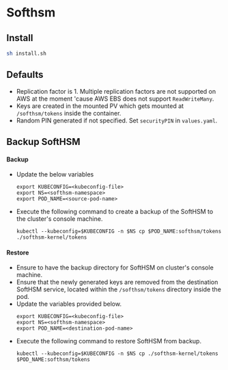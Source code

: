 # Softhsm

## Install
```sh
sh install.sh
```
## Defaults
* Replication factor is 1.  Multiple replication factors are not supported on AWS at the moment 'cause AWS EBS does not support `ReadWriteMany`.
* Keys are created in the mounted PV which gets mounted at `/softhsm/tokens` inside the container.
* Random PIN generated if not specified. Set `securityPIN` in `values.yaml`.

## Backup SoftHSM

#### Backup 
* Update the below variables
  ```
  export KUBECONFIG=<kubeconfig-file>
  export NS=<softhsm-namespace>
  export POD_NAME=<source-pod-name>
  ```
* Execute the following command to create a backup of the SoftHSM to the cluster's console machine.
  ```
  kubectl --kubeconfig=$KUBECONFIG -n $NS cp $POD_NAME:softhsm/tokens ./softhsm-kernel/tokens
  ```

#### Restore
* Ensure to have the backup directory for SoftHSM on cluster's console machine.
* Ensure that the newly generated keys are removed from the destination SoftHSM service, located within the `/softhsm/tokens` directory inside the pod.
* Update the variables provided below.
  ```
  export KUBECONFIG=<kubeconfig-file>
  export NS=<softhsm-namespace>
  export POD_NAME=<destination-pod-name>
  ```
* Execute the following command to restore SoftHSM from backup.
  ```
  kubectl --kubeconfig=$KUBECONFIG -n $NS cp ./softhsm-kernel/tokens $POD_NAME:softhsm/tokens
  ```
